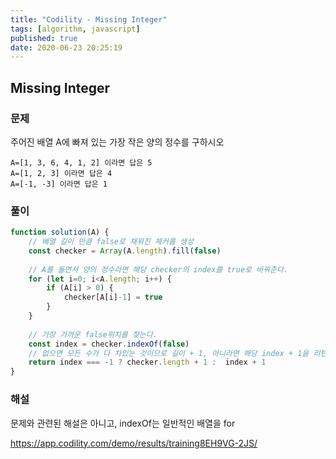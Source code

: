 ```yaml
---
title: "Codility - Missing Integer"
tags: [algorithm, javascript]
published: true
date: 2020-06-23 20:25:19
---
```


## Missing Integer

### 문제

주어진 배열 A에 빠져 있는 가장 작은 양의 정수를 구하시오

```
A=[1, 3, 6, 4, 1, 2] 이라면 답은 5
A=[1, 2, 3] 이라면 답은 4
A=[-1, -3] 이라면 답은 1
```


### 풀이

```javascript
function solution(A) {
    // 배열 길이 만큼 false로 채워진 체커를 생성
    const checker = Array(A.length).fill(false)
    
    // A를 돌면서 양의 정수라면 해당 checker의 index를 true로 바꿔준다.
    for (let i=0; i<A.length; i++) {
        if (A[i] > 0) {
            checker[A[i]-1] = true
        }
    }
    
    // 가장 가까운 false위치를 찾는다.
    const index = checker.indexOf(false)
    // 없으면 모든 수가 다 차있는 것이므로 길이 + 1, 아니라면 해당 index + 1을 리턴한다.
    return index === -1 ? checker.length + 1 :  index + 1
}
```


### 해설

문제와 관련된 해설은 아니고, indexOf는 일반적인 배열을 for 

https://app.codility.com/demo/results/training8EH9VG-2JS/